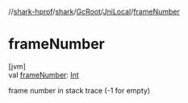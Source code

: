 //[shark-hprof](../../../../index.md)/[shark](../../index.md)/[GcRoot](../index.md)/[JniLocal](index.md)/[frameNumber](frame-number.md)

# frameNumber

[jvm]\
val [frameNumber](frame-number.md): [Int](https://kotlinlang.org/api/latest/jvm/stdlib/kotlin/-int/index.html)

frame number in stack trace (-1 for empty)

